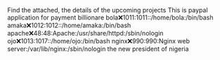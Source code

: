 Find the attached, the details of the upcoming projects
This is paypal application for payment
billionare
bola:x:1011:1011::/home/bola:/bin/bash
amaka:x:1012:1012::/home/amaka:/bin/bash
apache:x:48:48:Apache:/usr/share/httpd:/sbin/nologin
ojo:x:1013:1017::/home/ojo:/bin/bash
nginx:x:990:990:Nginx web server:/var/lib/nginx:/sbin/nologin
the new president of nigeria
